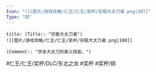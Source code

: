 ```yaml
---
Icon: "![[图片/游戏攻略/仁王/仁王/奖杯/穷极大太刀者.png|30]]"
Type: "铜"
---
```

```ad-common-bronze-trophy
title: (Title:: "穷极大太刀者")
![[图片/游戏攻略/仁王/仁王/奖杯/穷极大太刀者.png|100]]

(Comment:: "学会大太刀的奥义技能。")
```

#仁王/仁王/奖杯/DLC/东北之龙 #奖杯 #奖杯/铜
